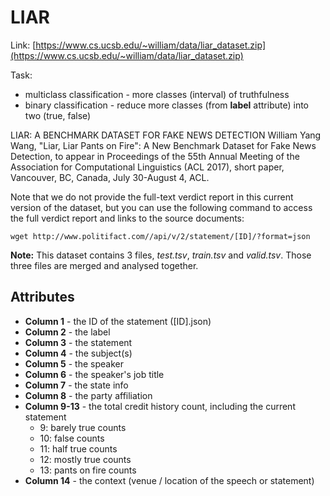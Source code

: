 # LIAR

Link: [https://www.cs.ucsb.edu/~william/data/liar_dataset.zip](https://www.cs.ucsb.edu/~william/data/liar_dataset.zip)

Task:
* multiclass classification - more classes (interval) of truthfulness
* binary classification - reduce more classes (from **label** attribute) into two (true, false)


LIAR: A BENCHMARK DATASET FOR FAKE NEWS DETECTION
William Yang Wang, "Liar, Liar Pants on Fire": A New Benchmark Dataset for Fake News Detection, to appear in Proceedings of the 55th Annual Meeting of the Association for Computational Linguistics (ACL 2017), short paper, Vancouver, BC, Canada, July 30-August 4, ACL.

Note that we do not provide the full-text verdict report in this current version of the dataset,
but you can use the following command to access the full verdict report and links to the source documents:
```
wget http://www.politifact.com//api/v/2/statement/[ID]/?format=json
```

**Note:** This dataset contains 3 files, *test.tsv*, *train.tsv* and *valid.tsv*. Those three files are merged and analysed together.


## Attributes

* **Column 1** - the ID of the statement ([ID].json)
* **Column 2** - the label
* **Column 3** - the statement
* **Column 4** - the subject(s)
* **Column 5** - the speaker
* **Column 6** - the speaker's job title
* **Column 7** - the state info
* **Column 8** - the party affiliation
* **Column 9-13** - the total credit history count, including the current statement
    * 9: barely true counts
    * 10: false counts
    * 11: half true counts
    * 12: mostly true counts
    * 13: pants on fire counts
* **Column 14** - the context (venue / location of the speech or statement)
